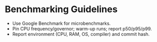 <!-- SPDX-License-Identifier: Apache-2.0 -->
# Benchmarking Guidelines

- Use Google Benchmark for microbenchmarks.
- Pin CPU frequency/governor; warm-up runs; report p50/p95/p99.
- Report environment (CPU, RAM, OS, compiler) and commit hash.
